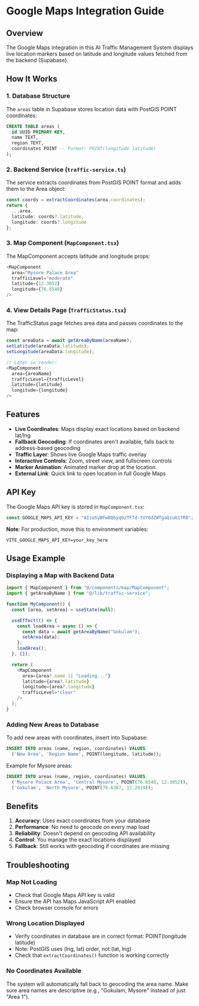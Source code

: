 # Google Maps Integration Guide

## Overview
The Google Maps integration in this AI Traffic Management System displays live location markers based on latitude and longitude values fetched from the backend (Supabase).

## How It Works

### 1. Database Structure
The `areas` table in Supabase stores location data with PostGIS POINT coordinates:
```sql
CREATE TABLE areas (
  id UUID PRIMARY KEY,
  name TEXT,
  region TEXT,
  coordinates POINT -- Format: POINT(longitude latitude)
);
```

### 2. Backend Service (`traffic-service.ts`)
The service extracts coordinates from PostGIS POINT format and adds them to the Area object:
```typescript
const coords = extractCoordinates(area.coordinates);
return {
  ...area,
  latitude: coords?.latitude,
  longitude: coords?.longitude
};
```

### 3. Map Component (`MapComponent.tsx`)
The MapComponent accepts latitude and longitude props:
```typescript
<MapComponent 
  area="Mysore Palace Area"
  trafficLevel="moderate"
  latitude={12.3052}
  longitude={76.6548}
/>
```

### 4. View Details Page (`TrafficStatus.tsx`)
The TrafficStatus page fetches area data and passes coordinates to the map:
```typescript
const areaData = await getAreaByName(areaName);
setLatitude(areaData.latitude);
setLongitude(areaData.longitude);

// Later in render:
<MapComponent 
  area={areaName} 
  trafficLevel={trafficLevel}
  latitude={latitude}
  longitude={longitude}
/>
```

## Features
- **Live Coordinates**: Maps display exact locations based on backend lat/lng
- **Fallback Geocoding**: If coordinates aren't available, falls back to address-based geocoding
- **Traffic Layer**: Shows live Google Maps traffic overlay
- **Interactive Controls**: Zoom, street view, and fullscreen controls
- **Marker Animation**: Animated marker drop at the location
- **External Link**: Quick link to open location in full Google Maps

## API Key
The Google Maps API key is stored in `MapComponent.tsx`:
```typescript
const GOOGLE_MAPS_API_KEY = "AIzaSyBFw0Qbyq9zTFTd-tUY6dZWTgaQzuU17R8";
```

**Note**: For production, move this to environment variables:
```env
VITE_GOOGLE_MAPS_API_KEY=your_key_here
```

## Usage Example

### Displaying a Map with Backend Data
```typescript
import { MapComponent } from "@/components/map/MapComponent";
import { getAreaByName } from "@/lib/traffic-service";

function MyComponent() {
  const [area, setArea] = useState(null);

  useEffect(() => {
    const loadArea = async () => {
      const data = await getAreaByName("Gokulam");
      setArea(data);
    };
    loadArea();
  }, []);

  return (
    <MapComponent 
      area={area?.name || "Loading..."}
      latitude={area?.latitude}
      longitude={area?.longitude}
      trafficLevel="clear"
    />
  );
}
```

### Adding New Areas to Database
To add new areas with coordinates, insert into Supabase:
```sql
INSERT INTO areas (name, region, coordinates) VALUES
  ('New Area', 'Region Name', POINT(longitude, latitude));
```

Example for Mysore areas:
```sql
INSERT INTO areas (name, region, coordinates) VALUES
  ('Mysore Palace Area', 'Central Mysore', POINT(76.6548, 12.3052)),
  ('Gokulam', 'North Mysore', POINT(76.6387, 12.2919));
```

## Benefits
1. **Accuracy**: Uses exact coordinates from your database
2. **Performance**: No need to geocode on every map load
3. **Reliability**: Doesn't depend on geocoding API availability
4. **Control**: You manage the exact locations displayed
5. **Fallback**: Still works with geocoding if coordinates are missing

## Troubleshooting

### Map Not Loading
- Check that Google Maps API key is valid
- Ensure the API has Maps JavaScript API enabled
- Check browser console for errors

### Wrong Location Displayed
- Verify coordinates in database are in correct format: POINT(longitude latitude)
- Note: PostGIS uses (lng, lat) order, not (lat, lng)
- Check that `extractCoordinates()` function is working correctly

### No Coordinates Available
The system will automatically fall back to geocoding the area name. Make sure area names are descriptive (e.g., "Gokulam, Mysore" instead of just "Area 1").

